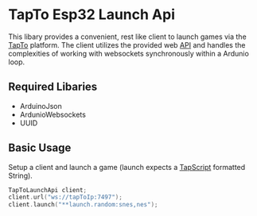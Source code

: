 # TapTo Esp32 Launch Api
This libary provides a convenient, rest like client to launch games via the [TapTo](https://tapto.wiki/Main_Page) platform. The client utilizes the provided web [API](https://tapto.wiki/API) and handles the complexities of working with websockets synchronously within a Ardunio loop.

## Required Libaries
* ArduinoJson
* ArdunioWebsockets
* UUID

## Basic Usage

Setup a client and launch a game (launch expects a [TapScript](TapScript) formatted String).
```c++
TapToLaunchApi client;
client.url("ws://tapToIp:7497");
client.launch("**launch.random:snes,nes");
```
